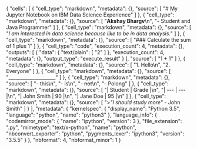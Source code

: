{
 "cells": [
  {
   "cell_type": "markdown",
   "metadata": {},
   "source": [
    "# My Jupyter Notebook on IBM Data Science Experience"
   ]
  },
  {
   "cell_type": "markdown",
   "metadata": {},
   "source": [
    "__Akshay Bhargv__\n",
    "- Student and Java Programmer"
   ]
  },
  {
   "cell_type": "markdown",
   "metadata": {},
   "source": [
    "*I am interested in data science because  like to be in data analysis.*"
   ]
  },
  {
   "cell_type": "markdown",
   "metadata": {},
   "source": [
    "### Calculate the sum of 1 plus 1"
   ]
  },
  {
   "cell_type": "code",
   "execution_count": 4,
   "metadata": {},
   "outputs": [
    {
     "data": {
      "text/plain": [
       "2"
      ]
     },
     "execution_count": 4,
     "metadata": {},
     "output_type": "execute_result"
    }
   ],
   "source": [
    "1 + 1"
   ]
  },
  {
   "cell_type": "markdown",
   "metadata": {},
   "source": [
    "1. Hello\n",
    "2. Everyone"
   ]
  },
  {
   "cell_type": "markdown",
   "metadata": {},
   "source": [
    "____________________"
   ]
  },
  {
   "cell_type": "markdown",
   "metadata": {},
   "source": [
    "- this\n",
    "- is\n",
    "- ~~not~~\n",
    "- Polong"
   ]
  },
  {
   "cell_type": "markdown",
   "metadata": {},
   "source": [
    "| Student | Grade |\n",
    "| ---   | ---  |\n",
    "| John Smith | 90 |\n",
    "| Jane Doe | 95 |\n"
   ]
  },
  {
   "cell_type": "markdown",
   "metadata": {},
   "source": [
    ">*\"I should study more\"*  - John Smith"
   ]
  }
 ],
 "metadata": {
  "kernelspec": {
   "display_name": "Python 3.5",
   "language": "python",
   "name": "python3"
  },
  "language_info": {
   "codemirror_mode": {
    "name": "ipython",
    "version": 3
   },
   "file_extension": ".py",
   "mimetype": "text/x-python",
   "name": "python",
   "nbconvert_exporter": "python",
   "pygments_lexer": "ipython3",
   "version": "3.5.5"
  }
 },
 "nbformat": 4,
 "nbformat_minor": 1
}
